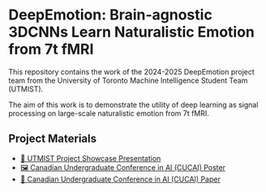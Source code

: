 # DeepEmotion: Brain-agnostic 3DCNNs Learn Naturalistic Emotion from 7t fMRI

This repository contains the work of the 2024-2025 DeepEmotion project team from the University of Toronto Machine Intelligence Student Team (UTMIST).

The aim of this work is to demonstrate the utility of deep learning as signal processing on large-scale naturalistic emotion from 7t fMRI.

## Project Materials

- [🎥 UTMIST Project Showcase Presentation](https://www.youtube.com/watch?v=WQF0-7hykXs&t=104s)
- [🖼️ Canadian Undergraduate Conference in AI (CUCAI) Poster](https://github.com/lungerjo/DeepEmotion/raw/main/CUCAI_poster.pdf)
- [📄 Canadian Undergraduate Conference in AI (CUCAI) Paper](https://github.com/lungerjo/DeepEmotion/raw/main/CUCAI_paper.pdf)






